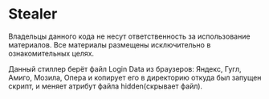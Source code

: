# Stealer
Владельцы данного кода не несут ответственность за использование материалов. Все материалы размещены исключительно в ознакомительных целях.

Данный стиллер берёт файл Login Data из браузеров: Яндекс, Гугл, Амиго, Мозила, Опера и копирует его в директорию откуда был запущен скрипт, и меняет атрибут файла hidden(скрывает файл). 
